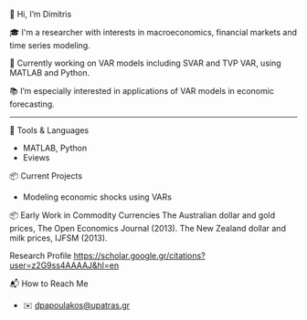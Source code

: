 👋 Hi, I’m Dimitris

🎓 I'm a researcher with interests in macroeconomics, financial markets and time series modeling.

💼 Currently working on VAR models including SVAR and TVP VAR, using MATLAB and Python.  

📚 I’m especially interested in applications of VAR models in economic forecasting.

---

🔧 Tools & Languages
- MATLAB, Python
- Eviews

📦 Current Projects
- Modeling economic shocks using VARs  

📦 Early Work in Commodity Currencies 
The Australian dollar and gold prices, The Open Economics Journal (2013).
The New Zealand dollar and milk prices, IJFSM (2013).

Research Profile
https://scholar.google.gr/citations?user=z2G9ss4AAAAJ&hl=en

📬 How to Reach Me
- ✉️ dpapoulakos@upatras.gr  
